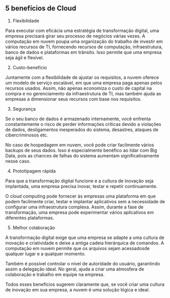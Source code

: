 ## 5 benefícios de Cloud

1. Flexibilidade

Para executar com eficácia uma estratégia de transformação digital, uma empresa precisará girar seu processo de negócios várias vezes. A computação em nuvem poupa uma organização do trabalho de investir em vários recursos de TI, fornecendo recursos de computação, infraestrutura, banco de dados e plataformas em trânsito. Isso permite que uma empresa seja ágil e flexível.


2. Custo-benefício

Juntamente com a flexibilidade de ajustar os requisitos, a nuvem oferece um modelo de serviço escalável, em que uma empresa paga apenas pelos recursos usados. Assim, não apenas economiza o custo de capital na compra e no gerenciamento da infraestrutura de TI, mas também ajuda as empresas a dimensionar seus recursos com base nos requisitos.


3. Segurança

Se o seu banco de dados é armazenado internamente, você enfrenta constantemente o risco de perder informações críticas devido a violações de dados, desligamentos inesperados do sistema, desastres, ataques de cibercriminosos etc.


No caso de hospedagem em nuvem, você pode criar facilmente vários backups de seus dados. Isso é especialmente benéfico ao lidar com Big Data, pois as chances de falhas do sistema aumentam significativamente nesse caso.


4. Prototipagem rápida

Para que a transformação digital funcione e a cultura de inovação seja implantada, uma empresa precisa inovar, testar e repetir continuamente.


O cloud computing pode fornecer às empresas uma plataforma em que podem facilmente criar, testar e implantar aplicativos sem a necessidade de configurar uma infraestrutura complexa. Assim, durante a fase de transformação, uma empresa pode experimentar vários aplicativos em diferentes plataformas.


5. Melhor colaboração

A transformação digital exige que uma empresa se adapte a uma cultura de inovação e criatividade e deixe a antiga cadeia hierárquica de comandos. A computação em nuvem permite que os arquivos sejam acessados ​​de qualquer lugar e a qualquer momento.


Também é possível controlar o nível de autoridade do usuário, garantindo assim a delegação ideal. No geral, ajuda a criar uma atmosfera de colaboração e trabalho em equipe na empresa.


Todos esses benefícios sugerem claramente que, se você criar uma cultura de inovação em sua empresa, a nuvem é uma solução lógica e ideal.